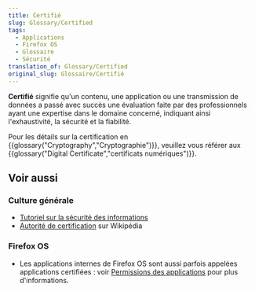 ```yaml
---
title: Certifié
slug: Glossary/Certified
tags:
  - Applications
  - Firefox OS
  - Glossaire
  - Sécurité
translation_of: Glossary/Certified
original_slug: Glossaire/Certifié
---
```

**Certifié** signifie qu'un contenu, une application ou une transmission de données a passé avec succès une évaluation faite par des professionnels ayant une expertise dans le domaine concerné, indiquant ainsi l'exhaustivité, la sécurité et la fiabilité.

Pour les détails sur la certification en {{glossary("Cryptography","Cryptographie")}}, veuillez vous référer aux {{glossary("Digital Certificate","certificats numériques")}}.

## Voir aussi

### Culture générale

- [Tutoriel sur la sécurité des informations](/fr/Apprendre/Tutoriels/Les_bases_de_la_s%C3%A9curit%C3%A9_informatique)
- [Autorité de certification](https://fr.wikipedia.org/wiki/Autorit%C3%A9_de_certification) sur Wikipédia

### Firefox OS

- Les applications internes de Firefox OS sont aussi parfois appelées applications certifiées : voir [Permissions des applications](/fr/Apps/Build/App_permissions) pour plus d'informations.
